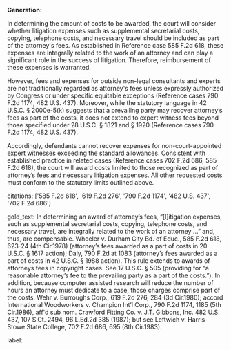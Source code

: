 **Generation:**

In determining the amount of costs to be awarded, the court will consider whether litigation expenses such as supplemental secretarial costs, copying, telephone costs, and necessary travel should be included as part of the attorney's fees. As established in Reference case 585 F.2d 618, these expenses are integrally related to the work of an attorney and can play a significant role in the success of litigation. Therefore, reimbursement of these expenses is warranted.

However, fees and expenses for outside non-legal consultants and experts are not traditionally regarded as attorney's fees unless expressly authorized by Congress or under specific equitable exceptions (Reference cases 790 F.2d 1174, 482 U.S. 437). Moreover, while the statutory language in 42 U.S.C. § 2000e-5(k) suggests that a prevailing party may recover attorney’s fees as part of the costs, it does not extend to expert witness fees beyond those specified under 28 U.S.C. § 1821 and § 1920 (Reference cases 790 F.2d 1174, 482 U.S. 437).

Accordingly, defendants cannot recover expenses for non-court-appointed expert witnesses exceeding the standard allowances. Consistent with established practice in related cases (Reference cases 702 F.2d 686, 585 F.2d 618), the court will award costs limited to those recognized as part of attorney’s fees and necessary litigation expenses. All other requested costs must conform to the statutory limits outlined above.

citations: ['585 F.2d 618', '619 F.2d 276', '790 F.2d 1174', '482 U.S. 437', '702 F.2d 686']

gold_text: In determining an award of attorney’s fees, “[l]itigation expenses, such as supplemental secretarial costs, copying, telephone costs, and necessary travel, are integrally related to the work of an attorney ...” and, thus, are compensable. Wheeler v. Durham City Bd. of Educ., 585 F.2d 618, 623-24 (4th Cir.1978) (attorney’s fees awarded as a part of costs in 20 U.S.C. § 1617 action); Daly, 790 F.2d at 1083 (attorney’s fees awarded as a part of costs in 42 U.S.C. § 1988 action). This rule extends to awards of attorneys fees in copyright cases. See 17 U.S.C. § 505 (providing for “a reasonable attorney’s fee to the prevailing party as a part of the costs.”). In addition, because computer assisted research will reduce the number of hours an attorney must dedicate to a case, those charges comprise part of the costs. Wehr v. Burroughs Corp., 619 F.2d 276, 284 (3d Cir.1980); accord International Woodworkers v. Champion Int’l Corp., 790 F.2d 1174, 1185 (5th Cir.1986), aff'd sub nom. Crawford Fitting Co. v. J.T. Gibbons, Inc. 482 U.S. 437, 107 S.Ct. 2494, 96 L.Ed.2d 385 (1987); but see Leftwich v. Harris-Stowe State College, 702 F.2d 686, 695 (8th Cir.1983).

label: 
